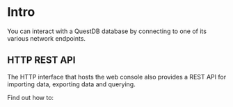 # Intro

You can interact with a QuestDB database by connecting to one of its various
network endpoints. 

## HTTP REST API

The HTTP interface that hosts the web console also provides a REST API for
importing data, exporting data and querying.

 

Find out how to:
 